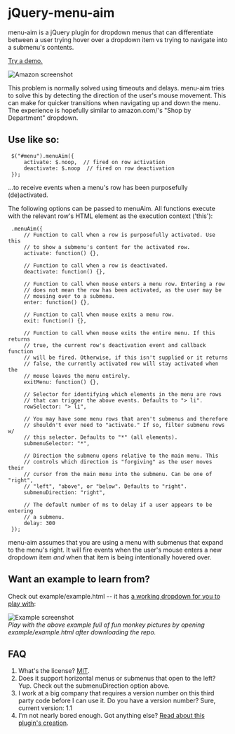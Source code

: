 jQuery-menu-aim
===============

menu-aim is a jQuery plugin for dropdown menus that can differentiate
between a user trying hover over a dropdown item vs trying to navigate into
a submenu's contents.

[Try a demo.](https://rawgithub.com/kamens/jQuery-menu-aim/master/example/example.html)

![Amazon screenshot](https://raw.github.com/kamens/jQuery-menu-aim/master/amazon.png)

This problem is normally solved using timeouts and delays. menu-aim tries to
solve this by detecting the direction of the user's mouse movement. This can
make for quicker transitions when navigating up and down the menu. The
experience is hopefully similar to amazon.com/'s "Shop by Department"
dropdown.

## Use like so:

     $("#menu").menuAim({
         activate: $.noop,  // fired on row activation
         deactivate: $.noop  // fired on row deactivation
     });

...to receive events when a menu's row has been purposefully (de)activated.

The following options can be passed to menuAim. All functions execute with
the relevant row's HTML element as the execution context ('this'):

     .menuAim({
         // Function to call when a row is purposefully activated. Use this
         // to show a submenu's content for the activated row.
         activate: function() {},

         // Function to call when a row is deactivated.
         deactivate: function() {},

         // Function to call when mouse enters a menu row. Entering a row
         // does not mean the row has been activated, as the user may be
         // mousing over to a submenu.
         enter: function() {},

         // Function to call when mouse exits a menu row.
         exit: function() {},

         // Function to call when mouse exits the entire menu. If this returns
         // true, the current row's deactivation event and callback function
         // will be fired. Otherwise, if this isn't supplied or it returns
         // false, the currently activated row will stay activated when the
         // mouse leaves the menu entirely.
         exitMenu: function() {},

         // Selector for identifying which elements in the menu are rows
         // that can trigger the above events. Defaults to "> li".
         rowSelector: "> li",

         // You may have some menu rows that aren't submenus and therefore
         // shouldn't ever need to "activate." If so, filter submenu rows w/
         // this selector. Defaults to "*" (all elements).
         submenuSelector: "*",

         // Direction the submenu opens relative to the main menu. This
         // controls which direction is "forgiving" as the user moves their
         // cursor from the main menu into the submenu. Can be one of "right",
         // "left", "above", or "below". Defaults to "right".
         submenuDirection: "right",
         
         // The default number of ms to delay if a user appears to be entering 
         // a submenu. 
         delay: 300
     });

menu-aim assumes that you are using a menu with submenus that expand
to the menu's right. It will fire events when the user's mouse enters a new
dropdown item *and* when that item is being intentionally hovered over.

## Want an example to learn from?

Check out example/example.html -- it has [a working dropdown for you to play with](https://rawgithub.com/kamens/jQuery-menu-aim/master/example/example.html):

![Example screenshot](https://raw.github.com/kamens/jQuery-menu-aim/master/example.png)<br>
_Play with the above example full of fun monkey pictures by opening example/example.html after downloading the repo._

## FAQ

1. What's the license? [MIT](http://en.wikipedia.org/wiki/MIT_License).
2. Does it support horizontal menus or submenus that open to the left? Yup. Check out the submenuDirection option above.
3. I work at a big company that requires a version number on this third party code before I can use it. Do you have a version number? Sure, current version: 1.1
4. I'm not nearly bored enough. Got anything else? [Read about this plugin's creation](http://bjk5.com/post/44698559168/breaking-down-amazons-mega-dropdown).
